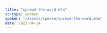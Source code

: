 ```yaml
---
title: "spread-the-word.m4a"
cc-type: spoken
spoken: "/assets/spoken/spread-the-word.m4a"
date: 2023-04-14
---
```


